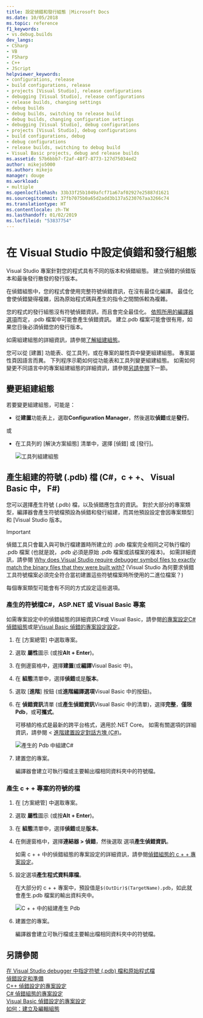 ```yaml
---
title: 設定偵錯和發行組態 |Microsoft Docs
ms.date: 10/05/2018
ms.topic: reference
f1_keywords:
- vs.debug.builds
dev_langs:
- CSharp
- VB
- FSharp
- C++
- JScript
helpviewer_keywords:
- configurations, release
- build configurations, release
- projects [Visual Studio], release configurations
- debugging [Visual Studio], release configurations
- release builds, changing settings
- debug builds
- debug builds, switching to release build
- debug builds, changing configuration settings
- debugging [Visual Studio], debug configurations
- projects [Visual Studio], debug configurations
- build configurations, debug
- debug configurations
- release builds, switching to debug build
- Visual Basic projects, debug and release builds
ms.assetid: 57b6bbb7-f2af-48f7-8773-127d75034ed2
author: mikejo5000
ms.author: mikejo
manager: douge
ms.workload:
- multiple
ms.openlocfilehash: 33b33f25b1049afcf71a67af02927e25887d1621
ms.sourcegitcommit: 37fb7075b0a65d2add3b137a5230767aa3266c74
ms.translationtype: HT
ms.contentlocale: zh-TW
ms.lasthandoff: 01/02/2019
ms.locfileid: "53837754"
---
```

# <a name="set-debug-and-release-configurations-in-visual-studio"></a>在 Visual Studio 中設定偵錯和發行組態

Visual Studio 專案針對您的程式具有不同的版本和偵錯組態。 建立偵錯的偵錯版本和最後發行散發的發行版本。

在偵錯組態中，您的程式會使用完整符號偵錯資訊，在沒有最佳化編譯。 最佳化會使偵錯變得複雜，因為原始程式碼與產生的指令之間關係較為複雜。

您的程式的發行組態沒有符號偵錯資訊，而且會完全最佳化。 [依照所用的編譯器選項](#BKMK_symbols_release)而定，.pdb 檔案中可能會產生偵錯資訊。 建立.pdb 檔案可能會很有用，如果您日後必須偵錯您的發行版本。

如需組建組態的詳細資訊，請參閱[了解組建組態](../ide/understanding-build-configurations.md)。

您可以從 [建置] 功能表、從工具列，或在專案的屬性頁中變更組建組態。 專案屬性頁因語言而異。 下列程序示範如何從功能表和工具列變更組建組態。 如需如何變更不同語言中的專案組建組態的詳細資訊，請參閱[另請參閱](#see-also)下一節。

## <a name="change-the-build-configuration"></a>變更組建組態

若要變更組建組態，可能是：

* 從**建置**功能表上，選取**Configuration Manager**，然後選取**偵錯**或是**發行**。

或

* 在工具列的 [解決方案組態] 清單中，選擇 [偵錯] 或 [發行]。

  ![工具列組建組態](../debugger/media/toolbarbuildconfiguration.png "ToolbarBuildConfiguration")

## <a name="BKMK_symbols_release"></a>產生組建的符號 (.pdb) 檔 (C#，c + +、 Visual Basic 中， F#)

您可以選擇產生符號 (.pdb) 檔，以及偵錯應包含的資訊。 對於大部分的專案類型，編譯器會產生符號檔預設為偵錯和發行組建，而其他預設設定會因專案類型] 和 [Visual Studio 版本。

> [!IMPORTANT]
> 偵錯工具只會載入與可執行檔建置時所建立的 .pdb 檔案完全相同之可執行檔的 .pdb 檔案 (也就是說，.pdb 必須是原始 .pdb 檔案或該檔案的複本)。 如需詳細資訊，請參閱 [Why does Visual Studio require debugger symbol files to exactly match the binary files that they were built with?](https://blogs.msdn.microsoft.com/jimgries/2007/07/06/why-does-visual-studio-require-debugger-symbol-files-to-exactly-match-the-binary-files-that-they-were-built-with/) (Visual Studio 為何要求偵錯工具符號檔案必須完全符合當初建置這些符號檔案時所使用的二進位檔案？)

每個專案類型可能會有不同的方式設定這些選項。

### <a name="generate-symbol-files-for-a-c-aspnet-or-visual-basic-project"></a>產生的符號檔C#，ASP.NET 或 Visual Basic 專案

如需專案設定中的偵錯組態的詳細資訊C#或 Visual Basic，請參閱[的專案設定C#偵錯組態](../debugger/project-settings-for-csharp-debug-configurations.md)或是[Visual Basic 偵錯的專案設定設定](../debugger/project-settings-for-a-visual-basic-debug-configuration.md)。

1. 在 [方案總管] 中選取專案。

2. 選取 **屬性**圖示 (或按**Alt + Enter**)。

3. 在側邊窗格中，選擇**建置**(或**編譯**Visual Basic 中)。

4. 在 **組態**清單中，選擇**偵錯**或是**版本**。

5. 選取 [**進階**] 按鈕 (或**進階編譯選項**Visual Basic 中的按鈕)。

6. 在 **偵錯資訊**清單 (或**產生偵錯資訊**Visual Basic 中的清單)，選擇**完整**，**僅限 Pdb**，或**可攜式**。

   可移植的格式是最新的跨平台格式，適用於.NET Core。 如需有關選項的詳細資訊，請參閱 <<c0> [ 進階建置設定對話方塊 (C#)](../ide/reference/advanced-build-settings-dialog-box-csharp.md)。</c0>

   ![產生的 Pdb 中組建C# ](../debugger/media/dbg_project_properties_pdb_csharp.png "GeneratePDBsForCSharp")

7. 建置您的專案。

   編譯器會建立可執行檔或主要輸出檔相同資料夾中的符號檔。

### <a name="generate-symbol-files-for-a-c-project"></a>產生 c + + 專案的符號的檔

1. 在 [方案總管] 中選取專案。

2. 選取 **屬性**圖示 (或按**Alt + Enter**)。

3. 在 **組態**清單中，選擇**偵錯**或是**版本**。

4. 在側邊窗格中，選擇**連結器 > 偵錯**，然後選取 選項**產生偵錯資訊**。

   如需 c + + 中的偵錯組態的專案設定的詳細資訊，請參閱[偵錯組態的 c + + 專案設定](../debugger/project-settings-for-a-cpp-debug-configuration.md)。

5. 設定選項**產生程式資料庫檔**。

   在大部分的 c + + 專案中，預設值是`$(OutDir)$(TargetName).pdb`，如此就會產生.pdb 檔案的輸出資料夾中。

   ![C + + 中的組建產生 Pdb](../debugger/media/dbg_project_properties_pdb_cplusplus.png "GeneratePDBsforCPlusPlus")

6. 建置您的專案。

   編譯器會建立可執行檔或主要輸出檔相同資料夾中的符號檔。

## <a name="see-also"></a>另請參閱
 
[在 Visual Studio debugger 中指定符號 (.pdb) 檔和原始程式檔](../debugger/specify-symbol-dot-pdb-and-source-files-in-the-visual-studio-debugger.md)<br/>
[偵錯設定和準備](../debugger/debugger-settings-and-preparation.md)<br/>
[C++ 偵錯設定的專案設定](../debugger/project-settings-for-a-cpp-debug-configuration.md)<br/>
[C# 偵錯組態的專案設定](../debugger/project-settings-for-csharp-debug-configurations.md)<br/>
[Visual Basic 偵錯設定的專案設定](../debugger/project-settings-for-a-visual-basic-debug-configuration.md)<br/>
[如何：建立及編輯組態](../ide/how-to-create-and-edit-configurations.md)
